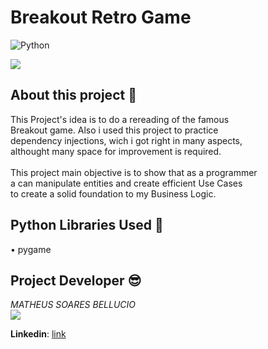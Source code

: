 # Breakout Retro Game
![Python](https://img.shields.io/badge/python-3670A0?style=for-the-badge&logo=python&logoColor=ffdd54)

<img src="https://i.imgur.com/ehvoZOb.jpg">

## About this project 📌
This Project's idea is to do a rereading of the famous<br>
Breakout game. Also i used this project to practice<br>
dependency injections, wich i got right in many aspects,<br>
althought many space for improvement is required.<br><br>
This project main objective is to show that as a programmer<br>
a can manipulate entities and create efficient Use Cases<br>
to create a solid foundation to my Business Logic.<br>


## Python Libraries Used 🐍
• pygame<br>

## Project Developer 😎
*MATHEUS SOARES BELLUCIO*<br>
<img src="https://media-exp1.licdn.com/dms/image/C4E03AQEZvbOm9c4eEA/profile-displayphoto-shrink_200_200/0/1655852066200?e=1674691200&v=beta&t=Xvds-QwIjiRGcogvFI5fg0P9YCsCHfqIoeY7rZiUge8">

**Linkedin**:
<a href="https://www.linkedin.com/in/matheus-bellucio-195036243/">link</a>
